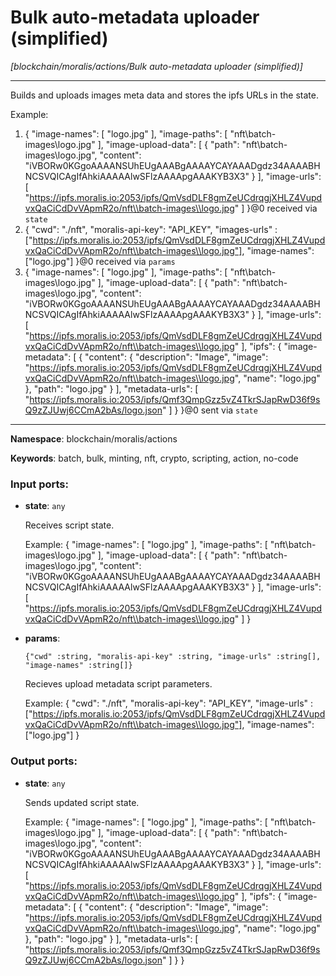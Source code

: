 # Bulk auto-metadata uploader (simplified)

_[blockchain/moralis/actions/Bulk auto-metadata uploader (simplified)]_

---

Builds and uploads images meta data and stores the ipfs URLs in the state.

Example: 
1. {
  "image-names": [
    "logo.jpg"
  ],
  "image-paths": [
    "nft\\batch-images\\logo.jpg"
  ],
  "image-upload-data": [
    {
      "path": "nft\\batch-images\\logo.jpg",
      "content": "iVBORw0KGgoAAAANSUhEUgAAABgAAAAYCAYAAADgdz34AAAABHNCSVQICAgIfAhkiAAAAAlwSFlzAAAApgAAAKYB3X3"
    }
  ],
  "image-urls": [
	"https://ipfs.moralis.io:2053/ipfs/QmVsdDLF8gmZeUCdrqgjXHLZ4VupdvxQaCiCdDvVApmR2o/nft\\batch-images\\logo.jpg"
  ]
}@0 received via `state`
2. {
  "cwd": "./nft",
  "moralis-api-key": "API_KEY",
  "images-urls" : ["https://ipfs.moralis.io:2053/ipfs/QmVsdDLF8gmZeUCdrqgjXHLZ4VupdvxQaCiCdDvVApmR2o/nft\\batch-images\\logo.jpg"],
  "image-names": ["logo.jpg"]
}@0 received via `params`
3. {
  "image-names": [
    "logo.jpg"
  ],
  "image-paths": [
    "nft\\batch-images\\logo.jpg"
  ],
  "image-upload-data": [
    {
      "path": "nft\\batch-images\\logo.jpg",
      "content": "iVBORw0KGgoAAAANSUhEUgAAABgAAAAYCAYAAADgdz34AAAABHNCSVQICAgIfAhkiAAAAAlwSFlzAAAApgAAAKYB3X3"
    }
  ],
  "image-urls": [
	"https://ipfs.moralis.io:2053/ipfs/QmVsdDLF8gmZeUCdrqgjXHLZ4VupdvxQaCiCdDvVApmR2o/nft\\batch-images\\logo.jpg"
  ],
  "ipfs": {
      "image-metadata": [
		  {
			"content": {
			  "description": "Image",
			  "image": "https://ipfs.moralis.io:2053/ipfs/QmVsdDLF8gmZeUCdrqgjXHLZ4VupdvxQaCiCdDvVApmR2o/nft\\batch-images\\logo.jpg",
			  "name": "logo.jpg"
			},
			"path": "logo.jpg"
		  }
	  ],
	  "metadata-urls": [
		"https://ipfs.moralis.io:2053/ipfs/Qmf3QmpGzz5vZ4TkrSJapRwD36f9sQ9zZJUwj6CCmA2bAs/logo.json"
	  ]	
  }
}@0 sent via `state`

---

__Namespace__: blockchain/moralis/actions

__Keywords__: batch, bulk, minting, nft, crypto, scripting, action, no-code

### Input ports:

* __state__: ` any `

    Receives script state.
    
    Example:
    {
      "image-names": [
        "logo.jpg"
      ],
      "image-paths": [
        "nft\\batch-images\\logo.jpg"
      ],
      "image-upload-data": [
        {
          "path": "nft\\batch-images\\logo.jpg",
          "content": "iVBORw0KGgoAAAANSUhEUgAAABgAAAAYCAYAAADgdz34AAAABHNCSVQICAgIfAhkiAAAAAlwSFlzAAAApgAAAKYB3X3"
        }
      ],
      "image-urls": [
    	"https://ipfs.moralis.io:2053/ipfs/QmVsdDLF8gmZeUCdrqgjXHLZ4VupdvxQaCiCdDvVApmR2o/nft\\batch-images\\logo.jpg"
      ]
    }


* __params__: 
    ```
    {"cwd" :string, "moralis-api-key" :string, "image-urls" :string[], "image-names" :string[]}
    ```

    Recieves upload metadata script parameters.
    
    Example:
    {
      "cwd": "./nft",
      "moralis-api-key": "API_KEY",
      "image-urls" : ["https://ipfs.moralis.io:2053/ipfs/QmVsdDLF8gmZeUCdrqgjXHLZ4VupdvxQaCiCdDvVApmR2o/nft\\batch-images\\logo.jpg"],
      "image-names": ["logo.jpg"]
    }

### Output ports:

* __state__: ` any `

    Sends updated script state.
    
    Example:
    {
      "image-names": [
        "logo.jpg"
      ],
      "image-paths": [
        "nft\\batch-images\\logo.jpg"
      ],
      "image-upload-data": [
        {
          "path": "nft\\batch-images\\logo.jpg",
          "content": "iVBORw0KGgoAAAANSUhEUgAAABgAAAAYCAYAAADgdz34AAAABHNCSVQICAgIfAhkiAAAAAlwSFlzAAAApgAAAKYB3X3"
        }
      ],
      "image-urls": [
    	"https://ipfs.moralis.io:2053/ipfs/QmVsdDLF8gmZeUCdrqgjXHLZ4VupdvxQaCiCdDvVApmR2o/nft\\batch-images\\logo.jpg"
      ],
      "ipfs": {
          "image-metadata": [
    		  {
    			"content": {
    			  "description": "Image",
    			  "image": "https://ipfs.moralis.io:2053/ipfs/QmVsdDLF8gmZeUCdrqgjXHLZ4VupdvxQaCiCdDvVApmR2o/nft\\batch-images\\logo.jpg",
    			  "name": "logo.jpg"
    			},
    			"path": "logo.jpg"
    		  }
    	  ],
    	  "metadata-urls": [
    		"https://ipfs.moralis.io:2053/ipfs/Qmf3QmpGzz5vZ4TkrSJapRwD36f9sQ9zZJUwj6CCmA2bAs/logo.json"
    	  ]	
      }
    }

